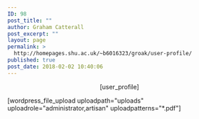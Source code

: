 ```yaml
---
ID: 98
post_title: ""
author: Graham Catterall
post_excerpt: ""
layout: page
permalink: >
  http://homepages.shu.ac.uk/~b6016323/groak/user-profile/
published: true
post_date: 2018-02-02 10:40:06
---
```

<p style="text-align: center;">[user_profile]</p>
[wordpress_file_upload uploadpath="uploads" uploadrole="administrator,artisan" uploadpatterns="*.pdf"]

&nbsp;